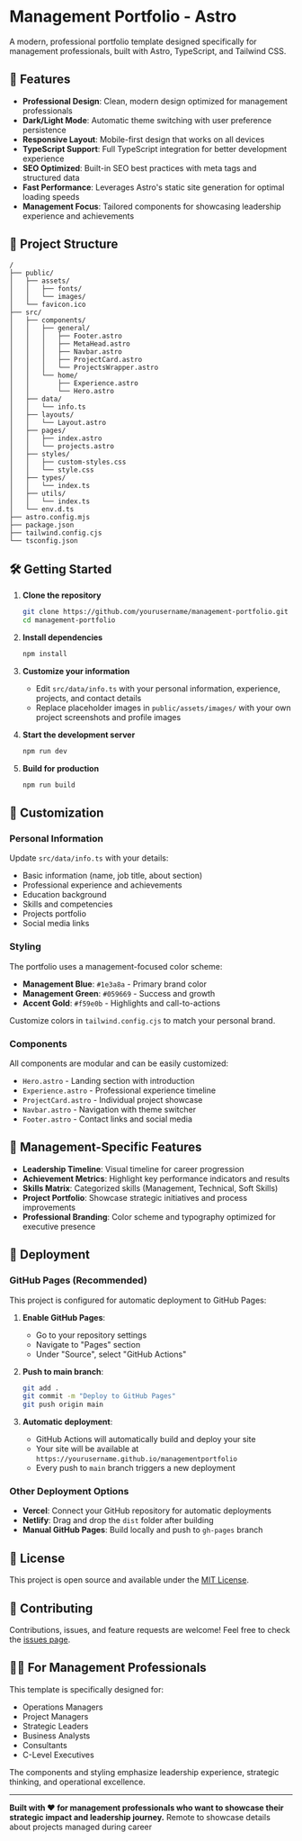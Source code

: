 # Management Portfolio - Astro

A modern, professional portfolio template designed specifically for management professionals, built with Astro, TypeScript, and Tailwind CSS.

## 🌟 Features

- **Professional Design**: Clean, modern design optimized for management professionals
- **Dark/Light Mode**: Automatic theme switching with user preference persistence
- **Responsive Layout**: Mobile-first design that works on all devices
- **TypeScript Support**: Full TypeScript integration for better development experience
- **SEO Optimized**: Built-in SEO best practices with meta tags and structured data
- **Fast Performance**: Leverages Astro's static site generation for optimal loading speeds
- **Management Focus**: Tailored components for showcasing leadership experience and achievements

## 🚀 Project Structure

```
/
├── public/
│   ├── assets/
│   │   ├── fonts/
│   │   └── images/
│   └── favicon.ico
├── src/
│   ├── components/
│   │   ├── general/
│   │   │   ├── Footer.astro
│   │   │   ├── MetaHead.astro
│   │   │   ├── Navbar.astro
│   │   │   ├── ProjectCard.astro
│   │   │   └── ProjectsWrapper.astro
│   │   └── home/
│   │       ├── Experience.astro
│   │       └── Hero.astro
│   ├── data/
│   │   └── info.ts
│   ├── layouts/
│   │   └── Layout.astro
│   ├── pages/
│   │   ├── index.astro
│   │   └── projects.astro
│   ├── styles/
│   │   ├── custom-styles.css
│   │   └── style.css
│   ├── types/
│   │   └── index.ts
│   ├── utils/
│   │   └── index.ts
│   └── env.d.ts
├── astro.config.mjs
├── package.json
├── tailwind.config.cjs
└── tsconfig.json
```

## 🛠️ Getting Started

1. **Clone the repository**
   ```bash
   git clone https://github.com/yourusername/management-portfolio.git
   cd management-portfolio
   ```

2. **Install dependencies**
   ```bash
   npm install
   ```

3. **Customize your information**
   - Edit `src/data/info.ts` with your personal information, experience, projects, and contact details
   - Replace placeholder images in `public/assets/images/` with your own project screenshots and profile images

4. **Start the development server**
   ```bash
   npm run dev
   ```

5. **Build for production**
   ```bash
   npm run build
   ```

## 📝 Customization

### Personal Information
Update `src/data/info.ts` with your details:
- Basic information (name, job title, about section)
- Professional experience and achievements
- Education background
- Skills and competencies
- Projects portfolio
- Social media links

### Styling
The portfolio uses a management-focused color scheme:
- **Management Blue**: `#1e3a8a` - Primary brand color
- **Management Green**: `#059669` - Success and growth
- **Accent Gold**: `#f59e0b` - Highlights and call-to-actions

Customize colors in `tailwind.config.cjs` to match your personal brand.

### Components
All components are modular and can be easily customized:
- `Hero.astro` - Landing section with introduction
- `Experience.astro` - Professional experience timeline
- `ProjectCard.astro` - Individual project showcase
- `Navbar.astro` - Navigation with theme switcher
- `Footer.astro` - Contact links and social media

## 🎯 Management-Specific Features

- **Leadership Timeline**: Visual timeline for career progression
- **Achievement Metrics**: Highlight key performance indicators and results
- **Skills Matrix**: Categorized skills (Management, Technical, Soft Skills)
- **Project Portfolio**: Showcase strategic initiatives and process improvements
- **Professional Branding**: Color scheme and typography optimized for executive presence

## 🚀 Deployment

### GitHub Pages (Recommended)

This project is configured for automatic deployment to GitHub Pages:

1. **Enable GitHub Pages**:
   - Go to your repository settings
   - Navigate to "Pages" section
   - Under "Source", select "GitHub Actions"

2. **Push to main branch**:
   ```bash
   git add .
   git commit -m "Deploy to GitHub Pages"
   git push origin main
   ```

3. **Automatic deployment**:
   - GitHub Actions will automatically build and deploy your site
   - Your site will be available at `https://yourusername.github.io/managementportfolio`
   - Every push to `main` branch triggers a new deployment

### Other Deployment Options

- **Vercel**: Connect your GitHub repository for automatic deployments
- **Netlify**: Drag and drop the `dist` folder after building
- **Manual GitHub Pages**: Build locally and push to `gh-pages` branch

## 📄 License

This project is open source and available under the [MIT License](LICENSE).

## 🤝 Contributing

Contributions, issues, and feature requests are welcome! Feel free to check the [issues page](https://github.com/yourusername/management-portfolio/issues).

## 👨‍💼 For Management Professionals

This template is specifically designed for:
- Operations Managers
- Project Managers
- Strategic Leaders
- Business Analysts
- Consultants
- C-Level Executives

The components and styling emphasize leadership experience, strategic thinking, and operational excellence.

---

**Built with ❤️ for management professionals who want to showcase their strategic impact and leadership journey.**
Remote to showcase details about projects managed during career
